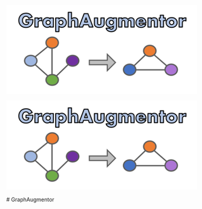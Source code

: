 ![GraphAugmentor Logo](graphaugmentor_logo.SVG)
<p align="center">
  <img src="graphaugmentor_logo.SVG" />
</p>
# GraphAugmentor
